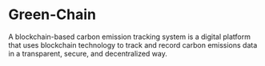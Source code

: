 # Green-Chain
A blockchain-based carbon emission tracking system is a digital platform that uses blockchain technology to track and record carbon emissions data in a transparent, secure, and decentralized way. 
